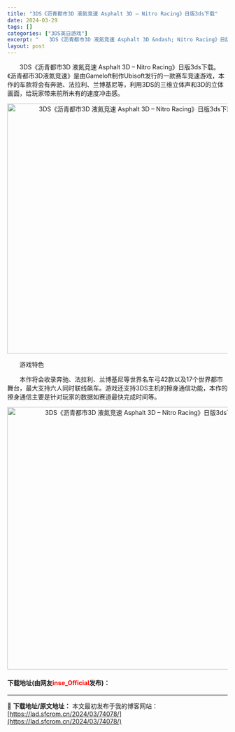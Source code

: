 ```yaml
---
title: "3DS《沥青都市3D 液氮竞速 Asphalt 3D – Nitro Racing》日版3ds下载"
date: 2024-03-29
tags: []
categories: ["3DS英日游戏"]
excerpt: "　　3DS《沥青都市3D 液氮竞速 Asphalt 3D &ndash; Nitro Racing》日版3ds下载。《沥青都市3D液氮竞速》是由Gameloft制作Ubisoft发行的一款赛车竞速游戏，本作的车款将会有奔驰、法拉利、兰博基尼等，利用3DS的三维立体声和3D的立体画面，给玩家带来前所未&hellip;"
layout: post
---
```


 <p>　　3DS《沥青都市3D 液氮竞速 Asphalt 3D &ndash; Nitro Racing》日版3ds下载。《沥青都市3D液氮竞速》是由Gameloft制作Ubisoft发行的一款赛车竞速游戏，本作的车款将会有奔驰、法拉利、兰博基尼等，利用3DS的三维立体声和3D的立体画面，给玩家带来前所未有的速度冲击感。</p> <p align="center"><img align="" border="0" src="https://lad.sfcrom.cn/wp-content/uploads/2024/03/20240329_6606241ede5b1.png" width="572" alt="3DS《沥青都市3D 液氮竞速 Asphalt 3D – Nitro Racing》日版3ds下载" /></p> <p>　　游戏特色</p> <p>　　本作将会收录奔驰、法拉利、兰博基尼等世界名车弓42款以及17个世界都市舞台，最大支持六人同时联线飙车。游戏还支持3DS主机的擦身通信功能，本作的擦身通信主要是针对玩家的数据如赛道最快完成时间等。</p> <p align="center"><img align="" border="0" src="https://lad.sfcrom.cn/wp-content/uploads/2024/03/20240329_6606242049966.png" width="600" alt="3DS《沥青都市3D 液氮竞速 Asphalt 3D – Nitro Racing》日版3ds下载" /></p> <p><h4>下载地址(由网友<font color="red">inse_Official</font>发布)：</h4></p> 

---
📖 **下载地址/原文地址：** 本文最初发布于我的博客网站：[https://lad.sfcrom.cn/2024/03/74078/](https://lad.sfcrom.cn/2024/03/74078/)
